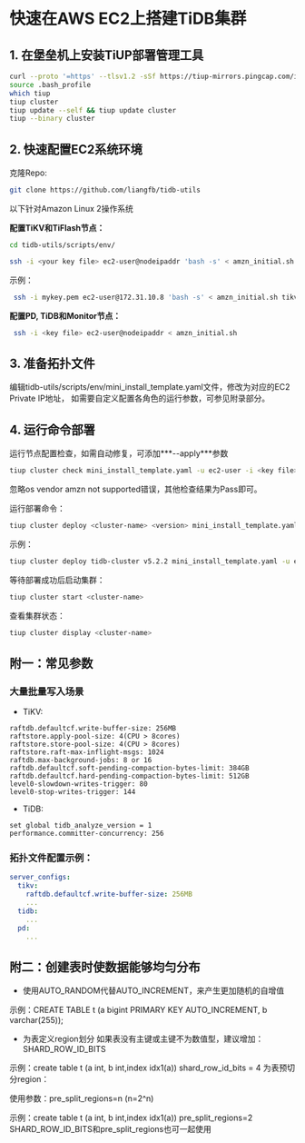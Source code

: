 # 快速在AWS EC2上搭建TiDB集群

## 1. 在堡垒机上安装TiUP部署管理工具

   ```Bash
   curl --proto '=https' --tlsv1.2 -sSf https://tiup-mirrors.pingcap.com/install.sh | sh
   source .bash_profile
   which tiup
   tiup cluster
   tiup update --self && tiup update cluster
   tiup --binary cluster
   ```

## 2. 快速配置EC2系统环境
   克隆Repo:
   ```Bash
   git clone https://github.com/liangfb/tidb-utils
   ```
   
   以下针对Amazon Linux 2操作系统  
   
   **配置TiKV和TiFlash节点：**
   ```bash
   cd tidb-utils/scripts/env/
   ```
   ```bash   
   ssh -i <your key file> ec2-user@nodeipaddr 'bash -s' < amzn_initial.sh tikv <data-volume-device>
   ```
   示例：
   ```bash
    ssh -i mykey.pem ec2-user@172.31.10.8 'bash -s' < amzn_initial.sh tikv nvme1n1
   ```

   **配置PD, TiDB和Monitor节点：**
   ```bash
    ssh -i <key file> ec2-user@nodeipaddr < amzn_initial.sh
   ```  

## 3. 准备拓扑文件

   编辑tidb-utils/scripts/env/mini_install_template.yaml文件，修改为对应的EC2 Private IP地址，
   如需要自定义配置各角色的运行参数，可参见附录部分。

## 4. 运行命令部署
   
   运行节点配置检查，如需自动修复，可添加***--apply***参数
   ```bash
   tiup cluster check mini_install_template.yaml -u ec2-user -i <key file>
   ```
   忽略os vendor amzn not supported错误，其他检查结果为Pass即可。

   运行部署命令：
   ```Bash
   tiup cluster deploy <cluster-name> <version> mini_install_template.yaml -u ec2-user -i <key file>
   ```
   示例：

   ```bash
   tiup cluster deploy tidb-cluster v5.2.2 mini_install_template.yaml -u ec2-user -i mykey.pem
   ```

   等待部署成功后启动集群：
   ```bash
   tiup cluster start <cluster-name>
   ```
   查看集群状态：
   ```bash
   tiup cluster display <cluster-name>
   ```

## 附一：常见参数

### 大量批量写入场景
   - TiKV:
   ```
   raftdb.defaultcf.write-buffer-size: 256MB
   raftstore.apply-pool-size: 4(CPU > 8cores)
   raftstore.store-pool-size: 4(CPU > 8cores)
   raftstore.raft-max-inflight-msgs: 1024
   raftdb.max-background-jobs: 8 or 16
   raftdb.defaultcf.soft-pending-compaction-bytes-limit: 384GB
   raftdb.defaultcf.hard-pending-compaction-bytes-limit: 512GB
   level0-slowdown-writes-trigger: 80
   level0-stop-writes-trigger: 144
   
   ``` 
   - TiDB:

   ```
   set global tidb_analyze_version = 1
   performance.committer-concurrency: 256
   ```

### 拓扑文件配置示例：
```yaml
server_configs:
  tikv:
    raftdb.defaultcf.write-buffer-size: 256MB
    ...
  tidb:
    ...
  pd:
    ...
```

## 附二：创建表时使数据能够均匀分布
- 使用AUTO_RANDOM代替AUTO_INCREMENT，来产生更加随机的自增值

示例：CREATE TABLE t (a bigint PRIMARY KEY AUTO_INCREMENT, b varchar(255));
- 为表定义region划分
如果表没有主键或主键不为数值型，建议增加：SHARD_ROW_ID_BITS

示例：create table t (a int, b int,index idx1(a)) shard_row_id_bits = 4
为表预切分region：

使用参数：pre_split_regions=n (n=2^n)

示例：create table t (a int, b int,index idx1(a)) pre_split_regions=2
SHARD_ROW_ID_BITS和pre_split_regions也可一起使用


